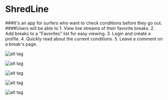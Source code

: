 # ShredLine

###It's an app for surfers who want to check conditions before they go out.
  ####Users will be able to
    1. View live streams of their favorite breaks.
    2. Add breaks to a "Favorites" list for easy viewing.
    3. Login and create a profile.
    4. Quickly read about the current conditions.
    5. Leave a comment on a break's page.
    
![alt tag](https://github.com/schreyerpeter/ShredLine/blob/master/screenshots/homePage.png)

![alt tag](https://github.com/schreyerpeter/ShredLine/blob/master/screenshots/resultsPage.png)

![alt tag](https://github.com/schreyerpeter/ShredLine/blob/master/screenshots/createAccount.png)

![alt tag](https://github.com/schreyerpeter/ShredLine/blob/master/screenshots/signIn.png)

![alt tag](https://github.com/schreyerpeter/ShredLine/blob/master/screenshots/favorites.png)

